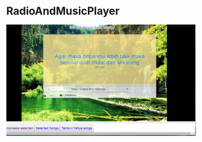 # RadioAndMusicPlayer
[![Screenshot](https://raw.githubusercontent.com/dirkncl/RadioAndMusicPlayer/gh-pages/screenshoot/RadioAndMusicPlayer.png)](https://dirkncl.github.io/RadioAndMusicPlayer/RadioAndMusicPlayer.html)

